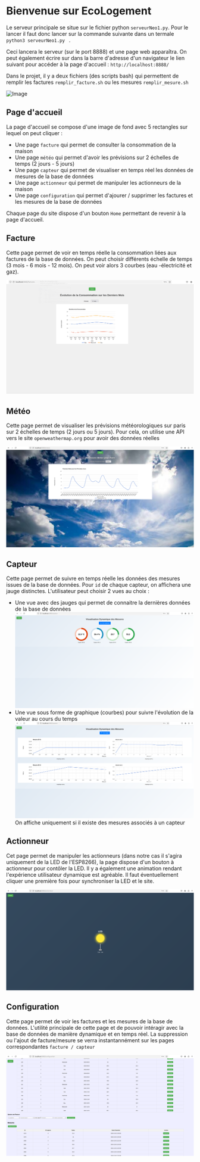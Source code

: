 # Bienvenue sur EcoLogement

Le serveur principale se situe sur le fichier python  ```serveurNeo1.py```.  Pour le lancer il faut donc lancer sur la commande suivante dans un termale ```python3 serveurNeo1.py ``` .

Ceci lancera le serveur (sur le port 8888) et une page web apparaîtra. On peut également écrire sur dans la barre d'adresse d'un navigateur le lien suivant pour accéder à la page d'accueil : ```http://localhost:8888/```

Dans le projet, il y a deux fichiers (des scripts bash) qui permettent de remplir les factures ```remplir_facture.sh``` ou les mesures ```remplir_mesure.sh```

![Image](Image/EcranAccueil.png)


## Page d'accueil

La page d'accueil se compose d'une image de fond avec 5 rectangles sur lequel on peut cliquer :
- Une page ```facture``` qui permet de consulter la consommation de la maison
- Une page ```météo``` qui permet d'avoir les prévisions sur 2 échelles de temps (2 jours - 5 jours)
- Une page ```capteur``` qui permet de visualiser en temps réel les données de mesures de la base de données
- Une page ```actionneur``` qui permet de manipuler les actionneurs de la maison
- Une page ```configuration``` qui permet d'ajourer / supprimer les factures et les mesures de la base de données

Chaque page du site dispose d'un bouton ```Home``` permettant de revenir à la page d'accueil.

## Facture 

Cette page permet de voir en temps réelle la consommation liées aux factures de la base de données. On peut choisir différents échelle de temps (3 mois - 6 mois - 12 mois). On peut voir alors 3 courbes (eau -électricité et gaz). 

![Image](Image/Facture.png)

## Météo

Cette page permet de visualiser les prévisions météorologiques sur paris sur 2 échelles de temps (2 jours ou 5 jours). Pour cela, on utilise une API vers le site ```openweathermap.org``` pour avoir des données réelles

![Image](Image/météo.png)


## Capteur

Cette page permet de suivre en temps réelle les données des mesures issues de la base de données. Pour ```id``` de chaque capteur, on affichera une jauge distinctes. L'utilisateur peut choisir 2 vues au choix :
- Une vue avec des jauges qui permet de connaitre la dernières données de la base de données
![Image](Image/Capteur.png)
- Une vue sous forme de graphique (courbes) pour suivre l'évolution de la valeur au cours du temps
![Image](Image/Capteur2.png)
On affiche uniquement si il existe des mesures associés à un capteur

## Actionneur 

Cet page permet de manipuler les actionneurs (dans notre cas il s'agira uniquement de la LED de l'ESP8266), la page dispose d'un bouton à actionneur pour contôler la LED. Il y a également une animation rendant l'expérience utilisateur dynamique est agréable.
Il faut éventuellement cliquer une première fois pour synchroniser la LED et le site.

![Image](Image/LED.png)

## Configuration

Cette page permet de voir les factures et les mesures de la base de données. L'utilité principale de cette page et de pouvoir intéragir avec la base de données de manière dynamique et en temps réel. La suppression ou l'ajout de facture/mesure se verra instantannément sur les pages correspondantes ``` facture / capteur ```

![Image](Image/config.png)
